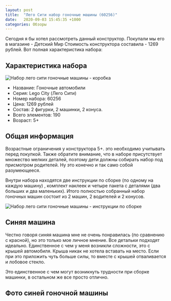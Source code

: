 ```yaml
---
layout: post
title:  "Лего Сити набор гоночные машины (60256)"
date:   2020-09-03 15:45:35 +1000
categories: Обзоры
---
```


Сегодня я бы хотел рассмотреть данный конструктор. Покупали мы его в магазине - Детский Мир Стоимость конструктора составила - 1269 рублей. Вот полная характеристика набора:

## Характеристика набора
![Набор лего сити гоночные машины - коробка](https://flaaim.github.io/toys-blog/assets/img/IMG_20200901_184411.jpg)

- Название: Гоночные автомобили 
- Серия: Lego City (Лего Сити) 
- Номер набора: 60256
- Цена: 1269 рублей
- Состав: 2 фигурки, 2 машинки, 2 конуса. 
- Всего элементов: 190
- Возраст: 5+

## Общая информация

Возрастные ограничения у конструктора 5+. это необходимо учитывать перед покупкой. Также обратите внимание, что в наборе присутствует множество мелких деталей, поэтому дети должны собирать набор под присмотром родителей. Ну это конечно и так само собой разумеющееся. 

Внутри набора находятся две инструкции по сборке (по одному на каждую машину) , комплект наклеек и четыре пакета с деталями (два больших и два маленьких). Итого полностью собранный набор гоночных машин состоит из 2 машин, 2 водителей и 2 конусов. 

![Набор лего сити гоночные машины - инструкции по сборке](https://flaaim.github.io/toys-blog/assets/img/IMG_20200903_121504.jpg)

## Синяя машина

Честно говоря синяя машина мне не очень понравилась (по сравнению с красной), но это только мое личное мнение. Все детальки подходят идеально. Единственное с чем у меня возникли сложности, это с крышей автомобиля. Крыша никак не хотела вставать на место. Если при это приложить чуть больше силы, то вместе с крышей отваливается и лобовое стекло. 

Это единственное с чем могут возникнуть трудности при сборке машинки, в остальном же все просто отлично.

## Фото синей гоночной машины


